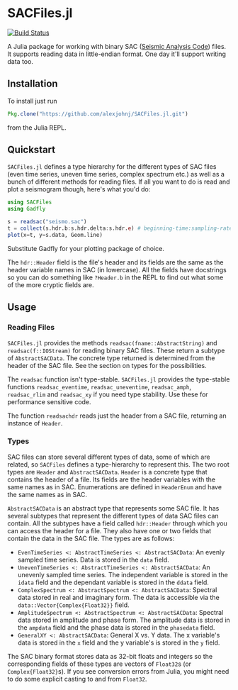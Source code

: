 # SACFiles.jl

[![Build Status](https://travis-ci.org/alexjohnj/SACFiles.jl.svg?branch=master)](https://travis-ci.org/alexjohnj/SACFiles.jl)

A Julia package for working with binary SAC ([Seismic Analysis Code][sac-site])
files. It supports reading data in little-endian format. One day it'll support
writing data too.

[sac-site]: http://ds.iris.edu/ds/nodes/dmc/software/downloads/sac/

## Installation

To install just run

``` julia
Pkg.clone("https://github.com/alexjohnj/SACFiles.jl.git")
```

from the Julia REPL.

## Quickstart

`SACFiles.jl` defines a type hierarchy for the different types of SAC files
(even time series, uneven time series, complex spectrum etc.) as well as a bunch
of different methods for reading files. If all you want to do is read and plot a
seismogram though, here's what you'd do:

``` julia
using SACFiles
using Gadfly

s = readsac("seismo.sac")
t = collect(s.hdr.b:s.hdr.delta:s.hdr.e) # beginning-time:sampling-rate:end-time
plot(x=t, y=s.data, Geom.line)
```

Substitute Gadfly for your plotting package of choice.

The `hdr::Header` field is the file's header and its fields are the same
as the header variable names in SAC (in lowercase). All the fields have
docstrings so you can do something like `?Header.b` in the REPL to
find out what some of the more cryptic fields are.

## Usage

### Reading Files

`SACFiles.jl` provides the methods `readsac(fname::AbstractString)` and
`readsac(f::IOStream)` for reading binary SAC files. These return a subtype of
`AbstractSACData`. The concrete type returned is determined from the header of
the SAC file. See the section on types for the possibilities.

The `readsac` function isn't type-stable. `SACFiles.jl` provides the type-stable
functions `readsac_eventime`, `readsac_uneventime`, `readsac_amph`,
`readsac_rlim` and `readsac_xy` if you need type stability. Use these for
performance sensitive code.

The function `readsachdr` reads just the header from a SAC file, returning an
instance of `Header`.

### Types

SAC files can store several different types of data, some of which are related,
so `SACFiles` defines a type-hierarchy to represent this. The two root types are
`Header` and `AbstractSACData`. `Header` is a concrete type that
contains the header of a file. Its fields are the header variables with the same
names as in SAC. Enumerations are defined in `HeaderEnum` and have the same
names as in SAC.

`AbstractSACData` is an abstract type that represents some SAC file. It has
several subtypes that represent the different types of data SAC files can
contain. All the subtypes have a field called `hdr::Header` through which
you can access the header for a file. They also have one or two fields that
contain the data in the SAC file. The types are as follows:

- `EvenTimeSeries <: AbstractTimeSeries <: AbstractSACData`: An evenly
  sampled time series. Data is stored in the `data` field.
- `UnevenTimeSeries <: AbstractTimeSeries <: AbstractSACData`: An unevenly
  sampled time series. The independent variable is stored in the `idata` field
  and the dependant variable is stored in the `ddata` field.
- `ComplexSpectrum <: AbstractSpectrum <: AbstractSACData`: Spectral data
  stored in real and imaginary form. The data is accessible via the
  `data::Vector{Complex{Float32}}` field.
- `AmplitudeSpectrum <: AbstractSpectrum <: AbstractSACData`: Spectral
  data stored in amplitude and phase form. The amplitude data is stored in the
  `ampdata` field and the phase data is stored in the `phasedata` field.
- `GeneralXY <: AbstractSACData`: General X vs. Y data. The x variable's data
  is stored in the `x` field and the y variable's is stored in the `y` field.

The SAC binary format stores data as 32-bit floats and integers so the
corresponding fields of these types are vectors of `Float32`s (or
`Complex{Float32}`s). If you see conversion errors from Julia, you might need to
do some explicit casting to and from `Float32`.

[sac-file-format-docs]: http://ds.iris.edu/files/sac-manual/manual/file_format.html
